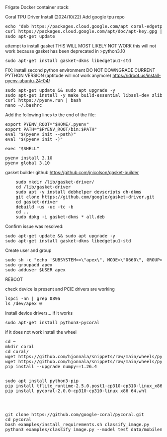 Frigate Docker container stack:


Coral TPU Driver Install (2024/10/22)
Add google tpu repo
<pre>
echo "deb https://packages.cloud.google.com/apt coral-edgetpu-stable main" | sudo tee /etc/apt/sources.list.d/coral-edgetpu.list
curl https://packages.cloud.google.com/apt/doc/apt-key.gpg | sudo apt-key add -
sudo apt-get update
</pre>

attempt to install gasket THIS WILL MOST LIKELY NOT WORK
this will not work because gasket has been deprecated in >python3.10
<pre>
sudo apt-get install gasket-dkms libedgetpu1-std
</pre>

FIX:
install second python environment DO NOT DOWNGRADE CURRENT PYTHON VERSION (aptitude will not work anymore)
<https://idroot.us/install-pyenv-ubuntu-24-04/>
<pre>
sudo apt-get update && sudo apt upgrade -y
sudo apt-get install -y make build-essential libssl-dev zlib1g-dev libbz2-dev libreadline-dev libsqlite3-dev wget curl llvm libncursesw5-dev xz-utils tk-dev libxml2-dev libxmlsec1-dev libffi-dev liblzma-dev
curl https://pyenv.run | bash
nano ~/.bashrc
</pre>
Add the following lines to the end of the file:
<pre>
export PYENV_ROOT="$HOME/.pyenv"
export PATH="$PYENV_ROOT/bin:$PATH"
eval "$(pyenv init --path)"
eval "$(pyenv init -)"
</pre>
<pre>
exec "$SHELL"
</pre>
<pre>
pyenv install 3.10
pyenv global 3.10
</pre>

gasket builder github
https://github.com/jnicolson/gasket-builder

<pre>
    sudo mkdir /lib/gasket-driver/
    cd /lib/gasket-driver
    sudo apt -y install debhelper devscripts dh-dkms
    git clone https://github.com/google/gasket-driver.git
    cd gasket-driver
    debuild -us -uc -tc -b
    cd ..
    sudo dpkg -i gasket-dkms_*_all.deb
</pre>
Confirm issue was resolved:
<pre>
sudo apt-get update && sudo apt upgrade -y
sudo apt-get install gasket-dkms libedgetpu1-std
</pre>

Create user and group
<pre>
sudo sh -c "echo 'SUBSYSTEM==\"apex\", MODE=\"0660\", GROUP=\"apex\"' >> /etc/udev/rules.d/65-apex.rules"
sudo groupadd apex
sudo adduser $USER apex
</pre>

REBOOT

check device is present and PCIE drivers are working
<pre>
lspci -nn | grep 089a
ls /dev/apex_0
</pre>

Install device drivers... if it works

<pre>
sudo apt-get install python3-pycoral
</pre>

if it does not work install the wheel

<pre>
cd ~
mkdir coral
cd coral/
wget https://github.com/hjonnala/snippets/raw/main/wheels/python3.10/pycoral-2.0.0-cp310-cp310-linux_x86_64.whl
wget https://github.com/hjonnala/snippets/raw/main/wheels/python3.10/tflite_runtime-2.5.0.post1-cp310-cp310-linux_x86_64.whl
pip install --upgrade numpy==1.26.4
  
<pre>
sudo apt install python3-pip
pip install tflite_runtime-2.5.0.post1-cp310-cp310-linux_x86_64.whl
pip install pycoral-2.0.0-cp310-cp310-linux_x86_64.whl
</pre>

<pre>
git clone https://github.com/google-coral/pycoral.git
cd pycoral
bash examples/install_requirements.sh classify_image.py
python3 examples/classify_image.py --model test_data/mobilenet_v2_1.0_224_inat_bird_quant_edgetpu.tflite --labels test_data/inat_bird_labels.txt --input test_data/parrot.jpg
</pre>
